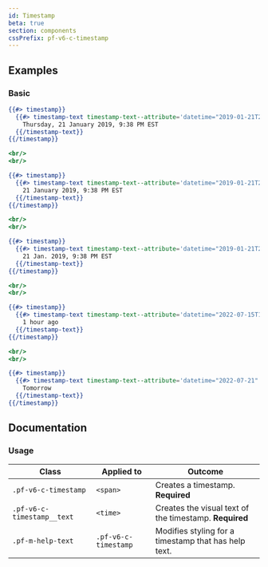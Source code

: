 ```yaml
---
id: Timestamp
beta: true
section: components
cssPrefix: pf-v6-c-timestamp
---
```


## Examples

### Basic

```hbs
{{#> timestamp}}
  {{#> timestamp-text timestamp-text--attribute='datetime="2019-01-21T21:38"'}}
    Thursday, 21 January 2019, 9:38 PM EST
  {{/timestamp-text}}
{{/timestamp}}

<br/>
<br/>

{{#> timestamp}}
  {{#> timestamp-text timestamp-text--attribute='datetime="2019-01-21T21:38"'}}
    21 January 2019, 9:38 PM EST
  {{/timestamp-text}}
{{/timestamp}}

<br/>
<br/>

{{#> timestamp}}
  {{#> timestamp-text timestamp-text--attribute='datetime="2019-01-21T21:38"'}}
    21 Jan. 2019, 9:38 PM EST
  {{/timestamp-text}}
{{/timestamp}}

<br/>
<br/>

{{#> timestamp}}
  {{#> timestamp-text timestamp-text--attribute='datetime="2022-07-15T10:00"'}}
    1 hour ago
  {{/timestamp-text}}
{{/timestamp}}

<br/>
<br/>

{{#> timestamp}}
  {{#> timestamp-text timestamp-text--attribute='datetime="2022-07-21"'}}
    Tomorrow
  {{/timestamp-text}}
{{/timestamp}}
```

## Documentation

### Usage

| Class | Applied to | Outcome |
| -- | -- | -- |
| `.pf-v6-c-timestamp` | `<span>` | Creates a timestamp. **Required** |
| `.pf-v6-c-timestamp__text` | `<time>` | Creates the visual text of the timestamp. **Required** |
| `.pf-m-help-text`| `.pf-v6-c-timestamp` | Modifies styling for a timestamp that has help text. |